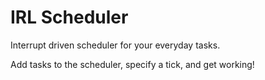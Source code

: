 # IRL Scheduler

Interrupt driven scheduler for your everyday tasks.

Add tasks to the scheduler, specify a tick, and get working!

